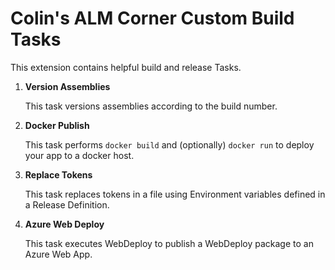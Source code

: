 # Colin's ALM Corner Custom Build Tasks
This extension contains helpful build and release Tasks.

1. **Version Assemblies**

	This task versions assemblies according to the build number.

2. **Docker Publish**

	This task performs `docker build` and (optionally) `docker run` to deploy your app to a docker host.
		
3. **Replace Tokens**

	This task replaces tokens in a file using Environment variables defined in a Release Definition.

4. **Azure Web Deploy**

	This task executes WebDeploy to publish a WebDeploy package to an Azure Web App.